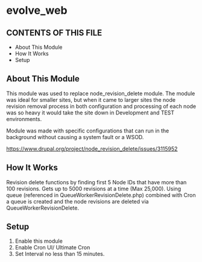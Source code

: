 # evolve_web

CONTENTS OF THIS FILE
---------------------

 * About This Module
 * How It Works
 * Setup
 

About This Module
---------------------
  This module was used to replace node_revision_delete module. The module was ideal for smaller sites, but when it came to larger sites the node revision removal process in both configuration and processing of each node was so heavy it would take the site down in Development and TEST environments.

  Module was made with specific configurations that can run in the background without causing a system fault or a WSOD.

  https://www.drupal.org/project/node_revision_delete/issues/3115952

How It Works
---------------------
  Revision delete functions by finding first 5 Node IDs that have more than 100 revisions. Gets up to 5000 revisions at a time (Max 25,000). Using queue (referenced in QueueWorkerRevisionDelete.php) combined with Cron a queue is created and the node revisions are deleted via QueueWorkerRevisionDelete.
  


Setup
---------------------

  1. Enable this module
  2. Enable Cron UI/ Ultimate Cron
  3. Set Interval no less than 15 minutes.

